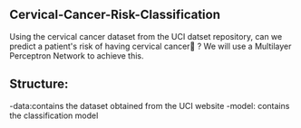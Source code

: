 ## Cervical-Cancer-Risk-Classification
Using the cervical cancer dataset from the UCI datset repository, can we predict a patient's risk of having cervical cancer🤔 ?
We will use a Multilayer Perceptron Network to achieve this. 

## Structure:
-data:contains the dataset obtained from the UCI website
-model: contains the classification model

